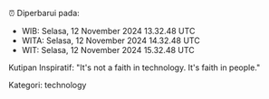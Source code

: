 ⏰ Diperbarui pada:
- WIB: Selasa, 12 November 2024 13.32.48 UTC
- WITA: Selasa, 12 November 2024 14.32.48 UTC
- WIT: Selasa, 12 November 2024 15.32.48 UTC

Kutipan Inspiratif:
"It's not a faith in technology. It's faith in people."


Kategori: technology

